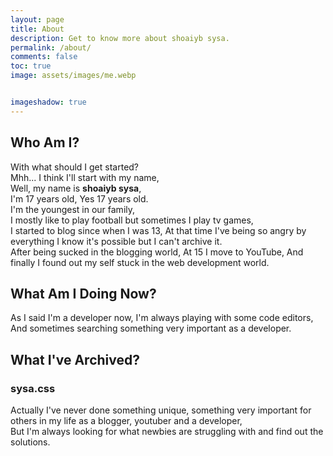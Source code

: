 ```yaml
---
layout: page
title: About
description: Get to know more about shoaiyb sysa.
permalink: /about/
comments: false
toc: true
image: assets/images/me.webp


imageshadow: true
---
```


## Who Am I?
With what should I get started?    
Mhh... I think I'll start with my name,    
Well, my name is **shoaiyb sysa**,     
I'm 17 years old, Yes 17 years old.     
I'm the youngest in our family,      
I mostly like to play football but sometimes I play tv games,       
I started to blog since when I was 13, At that time I've being so angry by everything I know it's possible but I can't archive it.      
After being sucked in the blogging world, At 15 I move to YouTube, And finally I found out my self stuck in the web development world.     


## What Am I Doing Now?
As I said I'm a developer now, I'm always playing with some code editors,    
And sometimes searching something very important as a developer.   


## What I've Archived?
### sysa.css

Actually I've never done something unique, something very important for others in my life as a blogger, youtuber and a developer,   
But I'm always looking for what newbies are struggling with and find out the solutions.   
